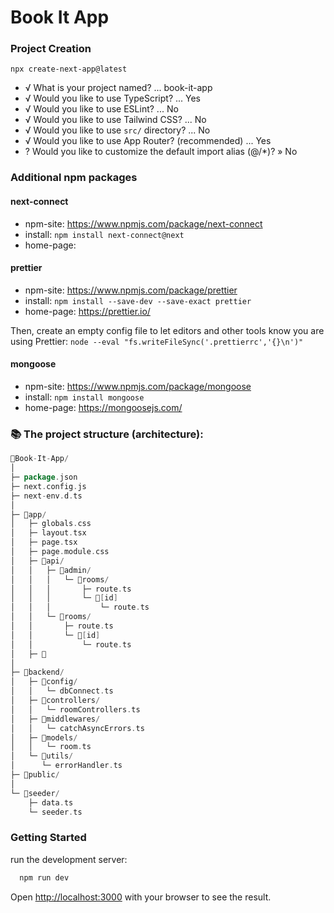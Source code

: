 # Book It App

### Project Creation

`npx create-next-app@latest`

- √ What is your project named? ... book-it-app
- √ Would you like to use TypeScript? ... Yes
- √ Would you like to use ESLint? ... No 
- √ Would you like to use Tailwind CSS? ... No 
- √ Would you like to use `src/` directory? ... No 
- √ Would you like to use App Router? (recommended) ... Yes      
- ? Would you like to customize the default import alias (@/*)? » No 

### Additional npm packages

#### next-connect
+ npm-site: https://www.npmjs.com/package/next-connect
+ install: `npm install next-connect@next`
+ home-page: 

#### prettier
+ npm-site: https://www.npmjs.com/package/prettier
+ install: `npm install --save-dev --save-exact prettier`
+ home-page: https://prettier.io/

Then, create an empty config file to let editors and other tools know you are using Prettier: `node --eval "fs.writeFileSync('.prettierrc','{}\n')"`

#### mongoose
+ npm-site: https://www.npmjs.com/package/mongoose
+ install: `npm install mongoose`
+ home-page: https://mongoosejs.com/



### 📚 The project structure (architecture):

```go
📁Book-It-App/
│
├─ package.json
├─ next.config.js
├─ next-env.d.ts
│
├─ 📁app/
│   ├─ globals.css
│   ├─ layout.tsx
│   ├─ page.tsx
│   ├─ page.module.css
│   ├─ 📁api/
│   │   ├─ 📁admin/
│   │   │   └─ 📁rooms/
│   │   │       ├─ route.ts
│   │   │       └─ 📁[id]
│   │   │           └─ route.ts
│   │   └─ 📁rooms/
│   │       ├─ route.ts
│   │       └─ 📁[id]
│   │           └─ route.ts
│   ├─ 📁
│
├─ 📁backend/
│   ├─ 📁config/
│   │   └─ dbConnect.ts
│   ├─ 📁controllers/
│   │   └─ roomControllers.ts
│   ├─ 📁middlewares/
│   │   └─ catchAsyncErrors.ts
│   ├─ 📁models/
│   │   └─ room.ts
│   └─ 📁utils/
│      └─ errorHandler.ts
├─ 📁public/
│
└─ 📁seeder/
    ├─ data.ts
    └─ seeder.ts

```



### Getting Started
run the development server:

```bash
  npm run dev
```

Open [http://localhost:3000](http://localhost:3000) with your browser to see the result.
